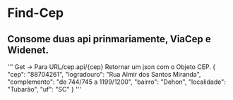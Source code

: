 # Find-Cep

## Consome duas api prinmariamente, ViaCep e Widenet.

'''
  Get -> Para URL/cep.api/{cep}
  Retornar um json com o Objeto CEP.
  {
    "cep": "88704261",
    "logradouro": "Rua Almir dos Santos Miranda",
    "complemento": "de 744/745 a 1199/1200",
    "bairro": "Dehon",
    "localidade": "Tubarão",
    "uf": "SC"
  }
'''
